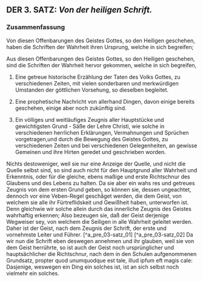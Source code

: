 <!-- Seite 109 ,  content-0095.xml-->

DER 3. SATZ: *Von der heiligen Schrift.*
----------------------------------------

### Zusammenfassung ###


Von diesen Offenbarungen des Geistes Gottes, so 
den Heiligen geschehen, haben die Schriften der 
Wahrheit ihren Ursprung, welche in sich begreifen; 

Aus diesen Offenbarungen des Geistes Gottes, so
den Heiligen geschehen, sind die Schriften der 
Wahrheit hervor gekommen, welche in sich begreifen,

1. Eine getreue historische Erzählung der Taten 
   des Volks Gottes, zu verschiedenen Zeiten, 
   mit vielen sonderbaren und merkwürdigen Umstanden 
   der göttlichen Vorsehung, so dieselben begleitet.

2. Eine prophetische Nachricht von allerhand 
   Dingen, davon einige bereits geschehen, einige aber 
   noch zukünftig sind.

3. Ein völliges und weitläufiges Zeugnis aller 
   Hauptstücke und gewichtigsten Grund - Säße 
   der Lehre Christi, wie solche in verschiedenen 
   herrlichen Erklärungen, Vermahnungen und Sprüchen 
   vorgetragen,<!-- Seite 110 -->und durch die Bewegung des 
   Geistes Gottes, zu verschiedenen Zeiten und bei 
   verschiedenen Gelegenheiten, an gewisse Gemeinen 
   und ihre Hirten geredet und geschrieben worden.

Nichts destoweniger, weil sie nur eine Anzeige 
der Quelle, und nicht die Quelle selbst sind, so sind <!-- seite 28  -->
auch nicht für den Hauptgrund aller Wahrheit 
und Erkenntnis, oder für die gleiche, ebens
maßige und erste Richtschnur des Glaubens
und des Lebens zu halten. Da sie aber ein wahs
res und getreues Zeugnis von dem ersten Grund
geben, so können sie, dessen ungeachtet, dennoch vor
eine Veben-Regel geschåget werden, die dem
Geist, von welchem sie alle ihr Fürtreflidskeit und
Gewißheit haben, unterworfen ist. Denn
gleichwie wir solche allein durch das innerliche Zeugnis 
des Geistes wahrhaftig erkennen; Also bezeugen 
sie, daß der Geist derjenige Wegweiser sey, von
welchem die Seiligen in alle Wahrheit geleitet 
werden. Daher ist der Geist, nach dem Zeugnis
der Schrift, der erste und vornehmste Leiter und
Führer. [^a_pre_03-satz_01] [^a_pre_03-satz_02] Da wir nun die Schrift eben deswegen
annehmen und ihr glauben, weil sie von dem Geist
herrührte, so ist auch der Geist noch ursprünglicher 
und hauptsächlicher die Richtschnur, nach
dem in den Schulen aufgenommenen Grundsatz,
propter quod unumquodque est tale, illud ipfum 
eft magis cale: Dasjenige, weswegen ein
Ding ein solches ist, ist an sich selbst noch vielmehr 
ein solches.
